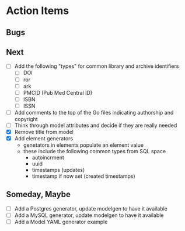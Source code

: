 
# Action Items

## Bugs

## Next

- [ ] Add the following "types" for common library and archive identifiers
  - [ ] DOI
  - [ ] ror
  - [ ] ark
  - [ ] PMCID (Pub Med Central ID)
  - [ ] ISBN
  - [ ] ISSN
- [ ] Add comments to the top of the Go files indicating authorship and copyright
- [ ] Think through model attributes and decide if they are really needed
- [X] Remove title from model
- [X] Add element generators
  - genetators in elements populate an element value
  - these include the following common types from SQL space
    - autoincrment
    - uuid 
    - timestamps (updates)
    - timestamp if now set (created timestamps)

## Someday, Maybe

- [ ] Add a Postgres generator, update modelgen to have it available
- [ ] Add a MySQL generator, update modelgen to have it available
- [ ] Add a Model YAML generator example

